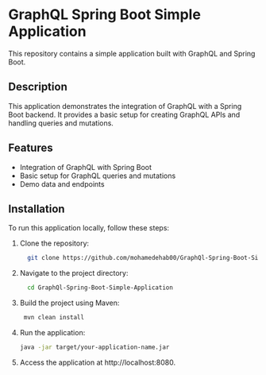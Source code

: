 # GraphQL Spring Boot Simple Application

This repository contains a simple application built with GraphQL and Spring Boot.

## Description

This application demonstrates the integration of GraphQL with a Spring Boot backend. It provides a basic setup for creating GraphQL APIs and handling queries and mutations.

## Features

- Integration of GraphQL with Spring Boot
- Basic setup for GraphQL queries and mutations
- Demo data and endpoints

## Installation

To run this application locally, follow these steps:

1. Clone the repository:
   ```bash
     git clone https://github.com/mohamedehab00/GraphQl-Spring-Boot-Simple-Application.git

2. Navigate to the project directory:
   ```bash
     cd GraphQl-Spring-Boot-Simple-Application

3. Build the project using Maven:
   ```bash
    mvn clean install
   
4. Run the application:
    ```bash
    java -jar target/your-application-name.jar

5. Access the application at http://localhost:8080. 
